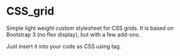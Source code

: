 # CSS_grid
Simple light weight custom stylesheet for CSS grids. It is based on Bootstrap 3 (no flex display), but with a few add-ons. 

Just insert it into your code as CSS using <link/> tag.
